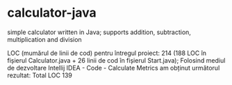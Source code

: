 # calculator-java
simple calculator written in Java; supports addition, subtraction, multiplication and division

LOC (mumărul de linii de cod) pentru întregul proiect: 214 (188 LOC în fișierul Calculator.java + 26 linii de cod în fișierul Start.java);
Folosind mediul de dezvoltare Intellij IDEA - Code - Calculate Metrics am obținut următorul rezultat: Total LOC 139

